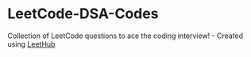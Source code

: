 # LeetCode-DSA-Codes
Collection of LeetCode questions to ace the coding interview! - Created using [LeetHub](https://github.com/QasimWani/LeetHub)
